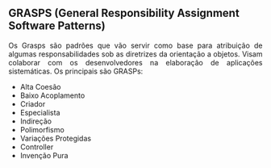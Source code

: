 ## GRASPS (General Responsibility Assignment Software Patterns)

<p style="text-align: justify;">
Os Grasps são padrões que vão servir como base para atribuição de algumas responsabilidades sob as diretrizes da orientação a objetos. Visam colaborar com os desenvolvedores na elaboração de aplicações sistemáticas. Os principais são GRASPs: </p>

- Alta Coesão
- Baixo Acoplamento
- Criador
- Especialista
- Indireção
- Polimorfismo
- Variações Protegidas
- Controller
- Invenção Pura
